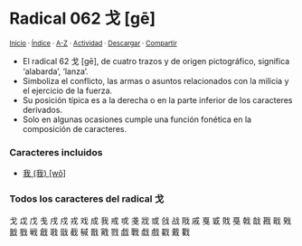 # Radical 062 戈 [gē]
<sup>[Inicio](../index.md) · [Índice](../indices/radicales-chinos.md#radical-62) · [A-Z](../indices/alfabetico.md) · [Actividad](../indices/actividad.md) · <a href="../indices/radical-065.html" download="jucardus-radical-065.html">Descargar</a> · [Compartir](https://x.com/intent/tweet?text=El%20Radical%2062%20%E6%88%88%20%5Bg%C4%93%5D%2C%20con%20significados%2C%20caracteres%20incluidos%20y%20todos%20los%20caracteres%20derivados.%0A%E2%86%92%20https%3A%2F%2Fjucardus.github.io%2Findices%2Fradical-062.html%0A%0A%23indcs_jucardus%20%23rdcls_jucardus%0A%40jucardus)</sup>

* El radical 62 戈 [gē], de cuatro trazos y de origen pictográfico, significa ‘alabarda’, ‘lanza’.
* Simboliza el conflicto, las armas o asuntos relacionados con la milicia y el ejercicio de la fuerza.
* Su posición típica es a la derecha o en la parte inferior de los caracteres derivados.
* Solo en algunas ocasiones cumple una función fonética en la composición de caracteres.

### Caracteres incluidos

* [我 (我) [wǒ]](../contenido/w/o/3/wo3.md)

### Todos los caracteres del radical 戈

戈 戉 戊 戋 戌 戍 戎 戏 成 我 戒 戓 戔 戕 或 戗 战 戙 戚 戛 戜 戝 戞 戟 戠 戡 戢 戣 戤 戥 戦 戧 戨 戩 截 戫 戬 戭 戮 戯 戰 戱 戲 戳 戴 戵
